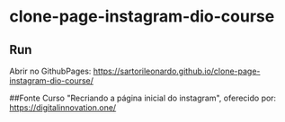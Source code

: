 # clone-page-instagram-dio-course

## Run
Abrir no GithubPages: https://sartorileonardo.github.io/clone-page-instagram-dio-course/

##Fonte
Curso "Recriando a página inicial do instagram", oferecido por: https://digitalinnovation.one/
